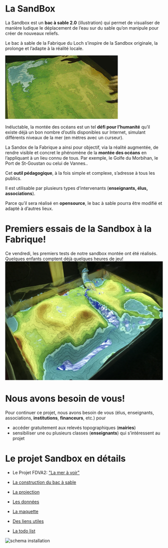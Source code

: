 ---
---

# La SandBox

La Sandbox est un **bac à sable 2.0** (illustration) qui permet de visualiser de manière ludique le déplacement de l’eau sur du sable qu’on manipule pour créer de nouveaux reliefs.

Le bac à sable de la Fabrique du Loch s’inspire de la Sandbox originale, la prolonge et l’adapte à la réalité locale.

![Animated Sandbox](assets/images/animatedsandbox.gif)

Inéluctable, la montée des océans est un tel **défi pour l’humanité** qu’il existe déjà un bon nombre d’outils disponibles sur Internet,
simulant différents niveaux de la mer (en mètres avec un curseur).

La Sandox de la Fabrique a ainsi pour objectif, via la réalité augmentée, de rendre visible et concret le phénomène de la **montée des océans** en l’appliquant à un lieu connu de tous. Par exemple, le Golfe du Morbihan, le Port de St-Goustan ou celui de Vannes..

Cet **outil pédagogique**, à la fois simple et complexe, s’adresse à tous les publics.

Il est utilisable par plusieurs types d’intervenants (**enseignants, élus, associations**).

Parce qu’il sera réalisé en **opensource**, le bac à sable pourra être modifié et adapté à d’autres lieux.

# Premiers essais de la Sandbox à la Fabrique!

Ce vendredi, les premiers tests de notre sandbox montée ont été réalisés.
Quelques enfants comptent déjà quelques heures de jeu!
![Sandbox](assets/images/Sandbox.jpg)

# Nous avons besoin de vous!

Pour continuer ce projet, nous avons besoin de vous (élus, enseignants, associations, **institutions**, **financeurs**, etc.) pour
- accéder gratuitement aux relevés topographiques (**mairies**)
- sensibiliser une ou plusieurs classes (**enseignants**) qui s’intéressent au projet

# Le projet Sandbox en détails

- Le Projet FDVA2: ["La mer à voir"](La_mer_a_voir_Production)
- [La construction du bac à sable](construction)
- [La projection](projection)
- [Les données](donnees)
- [La maquette](maquette)
- [Des liens utiles](Liens_Utiles)

- [La todo list](todo)

![schema installation](https://d2mxuefqeaa7sj.cloudfront.net/s_DA449CE77163142EBDC65072BB3CF6B42770A9D32263ADEAA96AE5F3316FD513_1536963279744_ARSandboxLayout.png)
